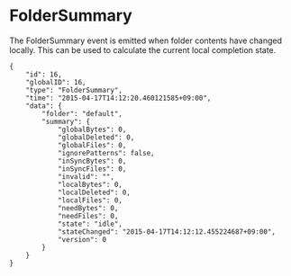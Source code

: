 FolderSummary
=============

The FolderSummary event is emitted when folder contents have changed
locally. This can be used to calculate the current local completion
state.

``` {.sourceCode .json}
{
    "id": 16,
    "globalID": 16,
    "type": "FolderSummary",
    "time": "2015-04-17T14:12:20.460121585+09:00",
    "data": {
        "folder": "default",
        "summary": {
            "globalBytes": 0,
            "globalDeleted": 0,
            "globalFiles": 0,
            "ignorePatterns": false,
            "inSyncBytes": 0,
            "inSyncFiles": 0,
            "invalid": "",
            "localBytes": 0,
            "localDeleted": 0,
            "localFiles": 0,
            "needBytes": 0,
            "needFiles": 0,
            "state": "idle",
            "stateChanged": "2015-04-17T14:12:12.455224687+09:00",
            "version": 0
        }
    }
}
```

